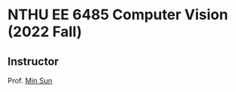 # NTHU EE 6485 Computer Vision (2022 Fall)

## Instructor 
Prof. [Min Sun](http://aliensunmin.github.io/)
